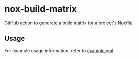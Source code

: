 # nox-build-matrix
GitHub action to generate a build matrix for a project's Noxfile.

## Usage

For example usage information, refer to [example.yml](https://github.com/nint8835/nox-build-matrix/blob/main/example.yml)
